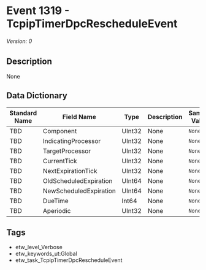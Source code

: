 # Event 1319 - TcpipTimerDpcRescheduleEvent
###### Version: 0

## Description
None

## Data Dictionary
|Standard Name|Field Name|Type|Description|Sample Value|
|---|---|---|---|---|
|TBD|Component|UInt32|None|`None`|
|TBD|IndicatingProcessor|UInt32|None|`None`|
|TBD|TargetProcessor|UInt32|None|`None`|
|TBD|CurrentTick|UInt32|None|`None`|
|TBD|NextExpirationTick|UInt32|None|`None`|
|TBD|OldScheduledExpiration|UInt64|None|`None`|
|TBD|NewScheduledExpiration|UInt64|None|`None`|
|TBD|DueTime|Int64|None|`None`|
|TBD|Aperiodic|UInt32|None|`None`|

## Tags
* etw_level_Verbose
* etw_keywords_ut:Global
* etw_task_TcpipTimerDpcRescheduleEvent